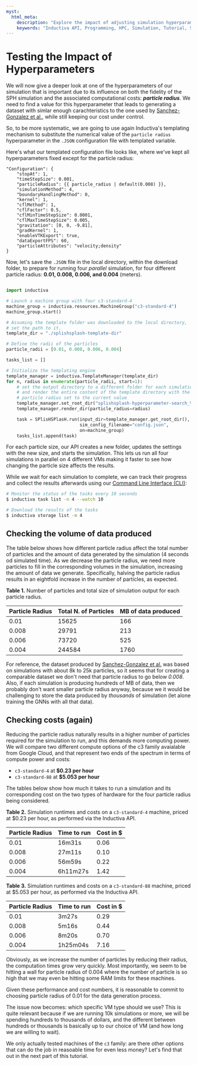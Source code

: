 ```yaml
---
myst:
  html_meta:
    description: "Explore the impact of adjusting simulation hyperparameters like particle radius on the simulation's computational cost and runtimes."
    keywords: "Inductiva API, Programming, HPC, Simulation, Tutorial, Synthetic Data Generation, Physics-ML, SPH"
---
```


# Testing the Impact of Hyperparameters
We will now give a deeper look at one of the hyperparameters of our simulation that is important due to its influence on both the fidelity of the SPH simulation and the associated
computational costs:  ***particle radius***. We need to find a value for this hyperparameter that leads to generating a dataset with simlar enough carachteristics to the one used by [Sanchez-Gonzalez et al.](https://arxiv.org/abs/2002.09405), while still keeping our cost under control. 

So, to be more systematic, we are going to use again Inductiva's templating mechanism to substitute the numerical value of the `particle radius` hyperparameter in the `.JSON` configuration file with templated variable.

Here's what our templated configuration file looks like, where we've kept all hyperparameters fixed except for the particle radius:

```text
"Configuration": {
    "stopAt": 1,
    "timeStepSize": 0.001,
    "particleRadius": {{ particle_radius | default(0.008) }},
    "simulationMethod": 4,
    "boundaryHandlingMethod": 0,
    "kernel": 1,
    "cflMethod": 1,
    "cflFactor": 0.5,
    "cflMinTimeStepSize": 0.0001,
    "cflMaxTimeStepSize": 0.005,
    "gravitation": [0, 0, -9.81],
    "gradKernel": 1,
    "enableVTKExport": true,
    "dataExportFPS": 60,
    "particleAttributes": "velocity;density"
}
```

Now, let's save the `.JSON` file in the local directory, within the download folder,
to prepare for running four *parallel* simulation, for four different particle radius: **0.01, 0.008, 0.006, and 0.004** (meters).

```python

import inductiva

# Launch a machine group with four c3-standard-4
machine_group = inductiva.resources.MachineGroup("c3-standard-4")
machine_group.start()

# Assuming the template folder was downloaded to the local directory,
# set the path to it.
template_dir = "./splishsplash-template-dir"

# Define the radii of the particles
particle_radii = [0.01, 0.008, 0.006, 0.004]

tasks_list = []

# Initialize the templating engine
template_manager = inductiva.TemplateManager(template_dir)
for n, radius in enumerate(particle_radii, start=1):
    # set the output directory to a different folder for each simulation
    # and render the entire content of the template directory with the
    # particle radius set to the current value
    template_manager.set_root_dir("splishsplash-hyperparameter-search_%d" % n)
    template_manager.render_dir(particle_radius=radius)

    task = SPlisHSPlasH.run(input_dir=template_manager.get_root_dir(),
                            sim_config_filename="config.json",
                            on=machine_group)
    tasks_list.append(task)

```

For each particle size, our API creates a new folder, updates the settings with
the new size, and starts the simulation. This lets us run all four simulations in parallel on 4 different VMs making it faster to see how changing the particle size affects the
results.

While we wait for each simulation to complete,
we can track their progress and collect the results afterwards using our [Command Line Interface (CLI)](https://docs.inductiva.ai/en/latest/cli/cli-overview.html):

```bash
# Monitor the status of the tasks every 10 seconds
$ inductiva task list -n 4 --watch 10

# Download the results of the tasks
$ inductiva storage list -m 4

```

## Checking the volume of data produced

The table below shows how different particle radius affect the total number of particles and the amount of data generated by the simulation (4 seconds od simulated time). As we decrease the particle radius, we need more particles to fill in the corresponding volumes in the simulation, increasing the amount of data we generate. Specifically, halving the particle radius results in an eightfold
increase in the number of particles, as expected. 

<span class="mt-0 block sm:text-left text-base"><strong>Table 1.</strong> Number
of particles and total size of simulation output for each particle radius.</span>

| Particle Radius | Total N. of Particles | MB of data produced  |
|-----------------|-----------------------|------------------------|
| 0.01            | 15625                 | 166  |
| 0.008           | 29791                 | 213  |
| 0.006           | 73720                 | 525  |
| 0.004           | 244584                | 1760 |

For reference, the dataset produced by [Sanchez-Gonzalez et
al.](https://arxiv.org/abs/2002.09405) was based on simulations with about 8k to 25k particles, so it seems that for creating a comparable dataset we don't need that particle radius to go below *0.008*. Also, if each simulation is producing hundreds of MB of data, then we probably don't want smaller particle radius anyway, because we it would be challenging to store the data produced by *thousands* of simulation (let alone training the GNNs with all that data). 

## Checking costs (again)

Reducing the particle radius naturally results in a higher number of particles required for the simulation to run, and this demands more computing power. We will compare two different compute options of the c3 family avaialable from Google Cloud, and that represent two ends of the spectrum  in terms of compute power and costs: 

- `c3-standard-4` at **$0.23 per hour**
- `c3-standard-88` at **$5.053 per hour**

The tables below show how much it takes to run a simulation and its corresponding cost on the two types of hardware for the four particle radius being considered.

<span class="mt-0 block sm:text-left text-base"><strong>Table 2.</strong>
Simulation runtimes and costs on a `c3-standard-4` machine, priced at $0.23 per
hour, as performed via the Inductiva API.</span>

| Particle Radius | Time to run | Cost in $      |
|-----------------|-------------|----------------|
| 0.01            |   16m31s    | 0.06           |
| 0.008           |   27m11s    | 0.10           |
| 0.006           |   56m59s    | 0.22           |
| 0.004           | 6h11m27s    | 1.42           |

<span class="mt-0 block sm:text-left text-base"><strong>Table 3.</strong>
Simulation runtimes and costs on a `c3-standard-88` machine, priced at $5.053 per
hour, as performed via the Inductiva API.</span>

| Particle Radius | Time to run | Cost in $      |
|-----------------|-------------|----------------|
| 0.01            |    3m27s    | 0.29           |
| 0.008           |    5m16s    | 0.44           |
| 0.006           |    8m20s    | 0.70           |
| 0.004           | 1h25m04s    | 7.16           |


Obviously, as we increase the number of particles by reducing their radius, the computation times grow very quickly. Most importantly, we seem to be hitting a wall for particle radius of 0.004 where the number of particle is so high that we may even be hitting some RAM limits for these machines. 

Given these performance and cost numbers, it is reasonable to commit to choosing particle radius of 0.01 for the data generation process. 

The issue now becomes: which specific VM type should we use?  This is quite relevant because if we are running 10k simulations or more, we will be spending hundreds to thousands of dollars, and the different between hundreds or thousands is basically up to our choice of VM (and how long we are willing to wait). 

We only actually tested machines of the `c3` family: are there other options that can do the job in reasoable time for even less money? Let's find that out in the next part of this tutorial.